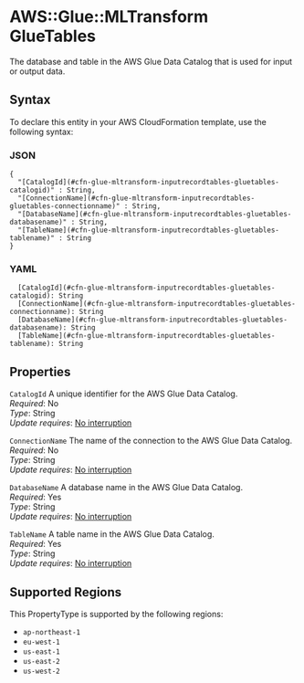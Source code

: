 # AWS::Glue::MLTransform GlueTables<a name="aws-properties-glue-mltransform-inputrecordtables-gluetables"></a>

The database and table in the AWS Glue Data Catalog that is used for input or output data\.

## Syntax<a name="aws-properties-glue-mltransform-inputrecordtables-gluetables-syntax"></a>

To declare this entity in your AWS CloudFormation template, use the following syntax:

### JSON<a name="aws-properties-glue-mltransform-inputrecordtables-gluetables-syntax.json"></a>

```
{
  "[CatalogId](#cfn-glue-mltransform-inputrecordtables-gluetables-catalogid)" : String,
  "[ConnectionName](#cfn-glue-mltransform-inputrecordtables-gluetables-connectionname)" : String,
  "[DatabaseName](#cfn-glue-mltransform-inputrecordtables-gluetables-databasename)" : String,
  "[TableName](#cfn-glue-mltransform-inputrecordtables-gluetables-tablename)" : String
}
```

### YAML<a name="aws-properties-glue-mltransform-inputrecordtables-gluetables-syntax.yaml"></a>

```
  [CatalogId](#cfn-glue-mltransform-inputrecordtables-gluetables-catalogid): String
  [ConnectionName](#cfn-glue-mltransform-inputrecordtables-gluetables-connectionname): String
  [DatabaseName](#cfn-glue-mltransform-inputrecordtables-gluetables-databasename): String
  [TableName](#cfn-glue-mltransform-inputrecordtables-gluetables-tablename): String
```

## Properties<a name="aws-properties-glue-mltransform-inputrecordtables-gluetables-properties"></a>

`CatalogId`  <a name="cfn-glue-mltransform-inputrecordtables-gluetables-catalogid"></a>
A unique identifier for the AWS Glue Data Catalog\.  
*Required*: No  
*Type*: String  
*Update requires*: [No interruption](https://docs.aws.amazon.com/AWSCloudFormation/latest/UserGuide/using-cfn-updating-stacks-update-behaviors.html#update-no-interrupt)

`ConnectionName`  <a name="cfn-glue-mltransform-inputrecordtables-gluetables-connectionname"></a>
The name of the connection to the AWS Glue Data Catalog\.  
*Required*: No  
*Type*: String  
*Update requires*: [No interruption](https://docs.aws.amazon.com/AWSCloudFormation/latest/UserGuide/using-cfn-updating-stacks-update-behaviors.html#update-no-interrupt)

`DatabaseName`  <a name="cfn-glue-mltransform-inputrecordtables-gluetables-databasename"></a>
A database name in the AWS Glue Data Catalog\.  
*Required*: Yes  
*Type*: String  
*Update requires*: [No interruption](https://docs.aws.amazon.com/AWSCloudFormation/latest/UserGuide/using-cfn-updating-stacks-update-behaviors.html#update-no-interrupt)

`TableName`  <a name="cfn-glue-mltransform-inputrecordtables-gluetables-tablename"></a>
A table name in the AWS Glue Data Catalog\.  
*Required*: Yes  
*Type*: String  
*Update requires*: [No interruption](https://docs.aws.amazon.com/AWSCloudFormation/latest/UserGuide/using-cfn-updating-stacks-update-behaviors.html#update-no-interrupt)

## Supported Regions

This PropertyType is supported by the following regions:

- `ap-northeast-1`
- `eu-west-1`
- `us-east-1`
- `us-east-2`
- `us-west-2`
